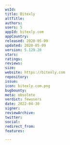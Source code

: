 ```yaml
---
wsId: 
title: Bitexly
altTitle: 
authors: 
users: 5
appId: bitexly.com
appCountry: 
released: 2020-05-09
updated: 2020-05-09
version: 5.129.20
stars: 
ratings: 
reviews: 
size: 
website: https://bitexly.com
repository: 
issue: 
icon: bitexly.com.png
bugbounty: 
meta: obsolete
verdict: fewusers
date: 2022-04-30
signer: 
reviewArchive: 
twitter: 
social: 
redirect_from: 
features: 

---
```


